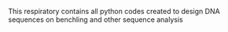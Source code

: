 This respiratory contains all python codes created to design DNA sequences on benchling and other sequence analysis
